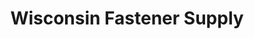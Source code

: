 ---
title: "Wisconsin Fastener Supply"
url: /manitowoc/wisconsin-fastener-supply/
shop: hardware
---
